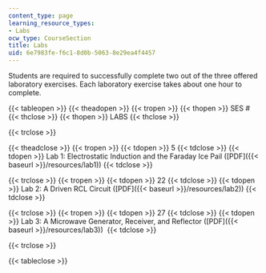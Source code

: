 ```yaml
---
content_type: page
learning_resource_types:
- Labs
ocw_type: CourseSection
title: Labs
uid: 6e7983fe-f6c1-8d0b-5063-8e29ea4f4457
---
```


Students are required to successfully complete two out of the three offered laboratory exercises. Each laboratory exercise takes about one hour to complete.

{{< tableopen >}}
{{< theadopen >}}
{{< tropen >}}
{{< thopen >}}
SES #
{{< thclose >}}
{{< thopen >}}
LABS
{{< thclose >}}

{{< trclose >}}

{{< theadclose >}}
{{< tropen >}}
{{< tdopen >}}
5
{{< tdclose >}}
{{< tdopen >}}
Lab 1: Electrostatic Induction and the Faraday Ice Pail ([PDF]({{< baseurl >}}/resources/lab1))
{{< tdclose >}}

{{< trclose >}}
{{< tropen >}}
{{< tdopen >}}
22
{{< tdclose >}}
{{< tdopen >}}
Lab 2: A Driven RCL Circuit ([PDF]({{< baseurl >}}/resources/lab2))
{{< tdclose >}}

{{< trclose >}}
{{< tropen >}}
{{< tdopen >}}
27
{{< tdclose >}}
{{< tdopen >}}
Lab 3: A Microwave Generator, Receiver, and Reflector ([PDF]({{< baseurl >}}/resources/lab3)) 
{{< tdclose >}}

{{< trclose >}}

{{< tableclose >}}